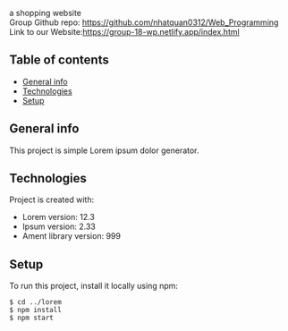 a shopping website</br>
Group Github repo: https://github.com/nhatquan0312/Web_Programming </br>
Link to our Website:https://group-18-wp.netlify.app/index.html
## Table of contents
* [General info](#general-info)
* [Technologies](#technologies)
* [Setup](#setup)

## General info
This project is simple Lorem ipsum dolor generator.
	
## Technologies
Project is created with:
* Lorem version: 12.3
* Ipsum version: 2.33
* Ament library version: 999
	
## Setup
To run this project, install it locally using npm:

```
$ cd ../lorem
$ npm install
$ npm start
```
